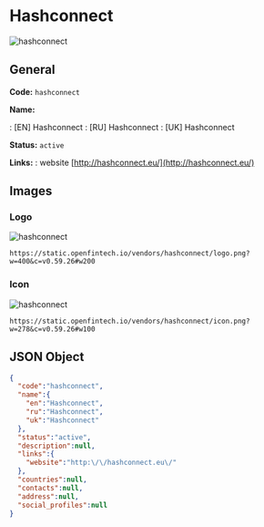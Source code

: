 
# Hashconnect 
![hashconnect](https://static.openfintech.io/vendors/hashconnect/logo.png?w=400&c=v0.59.26#w200)  

## General 
 
**Code:** `hashconnect` 
 
**Name:** 
 
:	[EN] Hashconnect 
:	[RU] Hashconnect 
:	[UK] Hashconnect 
 
**Status:** `active` 
 
**Links:** 
: website [http://hashconnect.eu/](http://hashconnect.eu/) 
 

## Images 

### Logo 
 
![hashconnect](https://static.openfintech.io/vendors/hashconnect/logo.png?w=400&c=v0.59.26#w200)  

```
https://static.openfintech.io/vendors/hashconnect/logo.png?w=400&c=v0.59.26#w200
```  

### Icon 
 
![hashconnect](https://static.openfintech.io/vendors/hashconnect/icon.png?w=278&c=v0.59.26#w100)  

```
https://static.openfintech.io/vendors/hashconnect/icon.png?w=278&c=v0.59.26#w100
```  

## JSON Object 

```json
{
  "code":"hashconnect",
  "name":{
    "en":"Hashconnect",
    "ru":"Hashconnect",
    "uk":"Hashconnect"
  },
  "status":"active",
  "description":null,
  "links":{
    "website":"http:\/\/hashconnect.eu\/"
  },
  "countries":null,
  "contacts":null,
  "address":null,
  "social_profiles":null
}
```  
